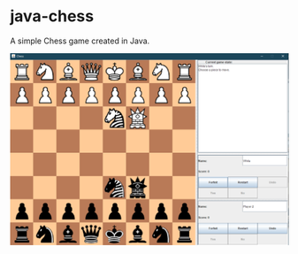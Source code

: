 # java-chess
A simple Chess game created in Java.

<img src="https://github.com/kerorokun/java-chess/blob/master/images/screenshot.png" width="600" />
